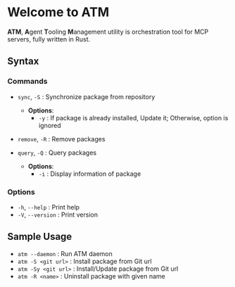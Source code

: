 # Welcome to ATM

**ATM**, **A**gent **T**ooling **M**anagement utility
is orchestration tool for MCP servers,
fully written in Rust.

## Syntax

### Commands

- `sync`, `-S`  : Synchronize package from repository
  - **Options**:
    - `-y` : If package is already installed, Update it; Otherwise, option is ignored


- `remove`, `-R` : Remove packages


- `query`, `-Q` : Query packages
  - **Options**:
    - `-i` : Display information of package

### Options

- `-h`, `--help` : Print help
- `-V`, `--version` : Print version

## Sample Usage

- `atm --daemon` : Run ATM daemon
- `atm -S <git url>` : Install package from Git url
- `atm -Sy <git url>` : Install/Update package from Git url
- `atm -R <name>` : Uninstall package with given name
